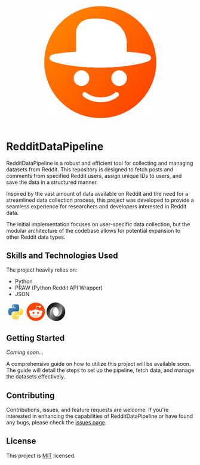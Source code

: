 &nbsp;
<div id="header" align="center">
  <img src="https://github.com/Jack-Development/RedditDataPipeline/blob/main/Resources/logo.png" width="300"/>
</div>
&nbsp;

# RedditDataPipeline

RedditDataPipeline is a robust and efficient tool for collecting and managing datasets from Reddit. This repository is designed to fetch posts and comments from specified Reddit users, assign unique IDs to users, and save the data in a structured manner.

Inspired by the vast amount of data available on Reddit and the need for a streamlined data collection process, this project was developed to provide a seamless experience for researchers and developers interested in Reddit data.

The initial implementation focuses on user-specific data collection, but the modular architecture of the codebase allows for potential expansion to other Reddit data types.

## Skills and Technologies Used

The project heavily relies on:

- Python
- PRAW (Python Reddit API Wrapper)
- JSON

<div>
  <code><img height="50" src="https://github.com/devicons/devicon/blob/master/icons/python/python-original.svg" alt="python"></code>
  <code><img height="50" src="https://github.com/Jack-Development/Jack-Development/blob/main/resources/reddit_logo.svg" alt="praw"></code> <!-- Note: This is a placeholder as there might is not a PRAW logo -->
  <code><img height="50" src="https://github.com/Jack-Development/Jack-Development/blob/main/resources/json_logo.png" alt="json"></code>
</div>

## Getting Started

_Coming soon..._

A comprehensive guide on how to utilize this project will be available soon. The guide will detail the steps to set up the pipeline, fetch data, and manage the datasets effectively.

## Contributing

Contributions, issues, and feature requests are welcome. If you're interested in enhancing the capabilities of RedditDataPipeline or have found any bugs, please check the [issues page](https://github.com/Jack-Development/RedditDataPipeline/issues).

## License

This project is [MIT](https://choosealicense.com/licenses/mit/) licensed.
